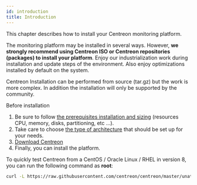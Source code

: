 ```yaml
---
id: introduction
title: Introduction
---
```


This chapter describes how to install your Centreon monitoring platform.

The monitoring platform may be installed in several ways. However, **we strongly
recommend using Centreon ISO or Centreon repositories (packages) to install your
platform**. Enjoy our industrialization work during installation and update steps
of the environment. Also enjoy optimizations installed by default on the system.

Centreon Installation can be performed from source (tar.gz) but the work is more
complex. In addition the installation will only be supported by the community.

Before installation

1.  Be sure to follow [the prerequisites installation and
    sizing](prerequisites.html) (resources CPU, memory, disks,
    partitioning, etc ...).
2.  Take care to choose [the type of architecture](architectures.html) that
    should be set up for your needs.
3.  [Download Centreon](https://download.centreon.com/)
4.  Finally, you can install the platform.

To quickly test Centreon from a CentOS / Oracle Linux / RHEL in version 8, you
can run the following command as **root**:

```Bash
curl -L https://raw.githubusercontent.com/centreon/centreon/master/unattended.sh | sh
```
